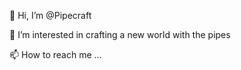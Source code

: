 👋 Hi, I’m @Pipecraft

👀 I’m interested in crafting a new world with the pipes

📫 How to reach me ...

<!---
Pipecraft-net/Pipecraft-net is a ✨ special ✨ repository because its `README.md` (this file) appears on your GitHub profile.
You can click the Preview link to take a look at your changes.
--->
